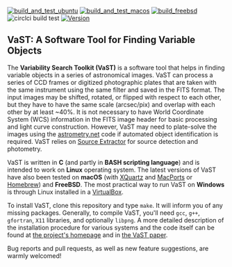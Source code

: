 [![build_and_test_ubuntu](https://github.com/kirxkirx/vast/actions/workflows/build_and_test_ubuntu.yml/badge.svg)](https://github.com/kirxkirx/vast/actions/workflows/build_and_test_ubuntu.yml)
[![build_and_test_macos](https://github.com/kirxkirx/vast/actions/workflows/build_and_test_macos.yml/badge.svg)](https://github.com/kirxkirx/vast/actions/workflows/build_and_test_macos.yml)
[![build_freebsd](https://github.com/kirxkirx/vast/actions/workflows/build_only_freebsdvm.yml/badge.svg)](https://github.com/kirxkirx/vast/actions/workflows/build_only_freebsdvm.yml)
![circlci build test](https://circleci.com/gh/kirxkirx/vast.svg?style=svg)
[![Version](https://img.shields.io/github/v/release/kirxkirx/vast.svg?sort=semver)](https://github.com/kirxkirx/vast/releases)

## VaST: A Software Tool for Finding Variable Objects

The **Variability Search Toolkit (VaST)** is a software tool that helps in finding variable objects in a series of astronomical images. VaST can process a series of CCD frames or digitized photographic plates that are taken with the same instrument using the same filter and saved in the FITS format. The input images may be shifted, rotated, or flipped with respect to each other, but they have to have the same scale (arcsec/pix) and overlap with each other by at least ~40%. It is not necessary to have World Coordinate System (WCS) information in the FITS image header for basic processing and light curve construction. However, VaST may need to plate-solve the images using the [astrometry.net](https://github.com/dstndstn/astrometry.net) code if automated object identification is required. VaST relies on [Source Extractor](https://github.com/astromatic/sextractor) for source detection and photometry.

VaST is written in **C** (and partly in **BASH scripting language**) and is intended to work on **Linux** operating system. The latest versions of VaST have also been tested on **macOS** (with [XQuartz](https://www.xquartz.org/) and [MacPorts](https://www.macports.org/) or [Homebrew](https://brew.sh/)) and **FreeBSD**. The most practical way to run VaST on **Windows** is through Linux installed in a [VirtualBox](https://www.virtualbox.org/).

To install VaST, clone this repository and type `make`. It will inform you of any missing packages. Generally, to compile VaST, you'll need `gcc`, `g++`, `gfortran`, `X11` libraries, and optionally `libpng`. A more detailed description of the installation procedure for various systems and the code itself can be found at [the project's homepage](http://scan.sai.msu.ru/vast/) and in [the VaST paper](http://adsabs.harvard.edu/abs/2018A%26C....22...28S).

Bug reports and pull requests, as well as new feature suggestions, are warmly welcomed!

